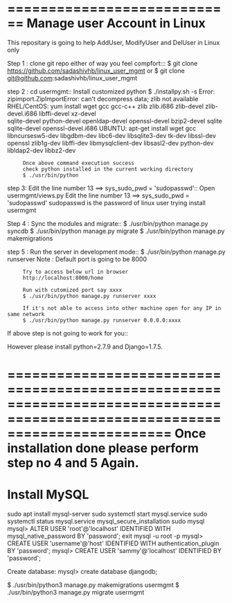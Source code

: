 ============================
Manage user Account in Linux
============================

This repositary is going to help AddUser, ModifyUser and DelUser in Linux only

Step 1 : clone git repo either of way you feel compfort:::
         $ git clone https://github.com/sadashivhb/linux_user_mgmt
         or
         $ git clone git@github.com:sadashivhb/linux_user_mgmt

step 2 : cd usermgmt::
         Install customized python
         $ ./installpy.sh -s
         Error: zipimport.ZipImportError: can't decompress data; zlib not available
         RHEL/CentOS: yum install wget gcc gcc-c++ zlib zlib.i686 zlib-devel zlib-devel.i686 libffi-devel xz-devel \
                      sqlite-devel python-devel openldap-devel openssl-devel bzip2-devel sqlite sqlite-devel openssl-devel.i686
         UBUNTU: apt-get install wget gcc libncursesw5-dev libgdbm-dev libc6-dev libsqlite3-dev tk-dev libssl-dev \
                 openssl zlib1g-dev libffi-dev libmysqlclient-dev libsasl2-dev python-dev libldap2-dev libbz2-dev

         Once above command execution success
         check python installed in the current working directory
         $ ./usr/bin/python

step 3:  Edit the line number 13 ==> sys_sudo_pwd = 'sudopasswd'::
         Open usermgmt/views.py
         Edit the line number 13 ==> sys_sudo_pwd = 'sudopasswd'
         sudopasswd is the password of linux user trying install usermgmt 

Step 4 : Sync the modules and migrate::
         $ ./usr/bin/python manage.py syncdb
         $ ./usr/bin/python manage.py migrate
         $ ./usr/bin/python manage.py makemigrations

step 5 : Run the server in development mode::
         $ ./usr/bin/python manage.py runserver
         Note : Default port is going to be 8000

         Try to access below url in browser
         http://localhost:8000/home

         Run with cutomized port say xxxx
         $ ./usr/bin/python manage.py runserver xxxx

         If it's not able to access into other machine open for any IP in same network
         $ ./usr/bin/python manage.py runserver 0.0.0.0:xxxx

If above step is not going to work for you::

However please install python=2.7.9 and Django=1.7.5.

============================================================================================================================
Once installation done please perform step no 4 and 5 Again.
============================================================================================================================

Install MySQL
=============
sudo apt install mysql-server
sudo systemctl start mysql.service
sudo systemctl status mysql.service
mysql_secure_installation 
sudo mysql
mysql> ALTER USER 'root'@'localhost' IDENTIFIED WITH mysql_native_password BY 'password';
exit
mysql -u root -p
mysql> CREATE USER 'username'@'host' IDENTIFIED WITH authentication_plugin BY 'password';
mysql> CREATE USER 'sammy'@'localhost' IDENTIFIED BY 'password';

Create database:
mysql> create database djangodb;

$ ./usr/bin/python3 manage.py makemigrations usermgmt
$ ./usr/bin/python3 manage.py migrate usermgmt


